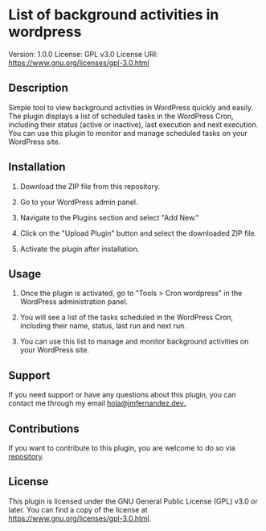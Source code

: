 # List of background activities in wordpress

Version: 1.0.0
License: GPL v3.0
License URI: https://www.gnu.org/licenses/gpl-3.0.html

## Description

Simple tool to view background activities in WordPress quickly and easily. The plugin displays a list of scheduled tasks in the WordPress Cron, including their status (active or inactive), last execution and next execution. You can use this plugin to monitor and manage scheduled tasks on your WordPress site.

## Installation

1. Download the ZIP file from this repository.

2. Go to your WordPress admin panel.

3. Navigate to the Plugins section and select "Add New."

4. Click on the "Upload Plugin" button and select the downloaded ZIP file.

5. Activate the plugin after installation.

## Usage

1. Once the plugin is activated, go to "Tools > Cron wordpress" in the WordPress administration panel.

2. You will see a list of the tasks scheduled in the WordPress Cron, including their name, status, last run and next run.

3. You can use this list to manage and monitor background activities on your WordPress site.

## Support

If you need support or have any questions about this plugin, you can contact me through my email [hola@jmfernandez.dev.](mailto:hola@jmfernandez.dev).

## Contributions

If you want to contribute to this plugin, you are welcome to do so via [repository](https://github.com/josejtax/cron-view-wordpress).

## License

This plugin is licensed under the GNU General Public License (GPL) v3.0 or later. You can find a copy of the license at https://www.gnu.org/licenses/gpl-3.0.html.